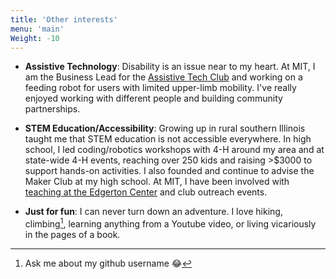 ```yaml
---
title: 'Other interests'
menu: 'main'
Weight: -10
---
```

- **Assistive Technology**: Disability is an issue near to my heart. At MIT, I am the Business Lead for the [Assistive Tech Club](http://assistivetech.mit.edu/) and working on a feeding robot for users with limited upper-limb mobility. I've really enjoyed working with different people and building community partnerships.

- **STEM Education/Accessibility**:  Growing up in rural southern Illinois taught me that STEM education is not accessible everywhere. In high school, I led coding/robotics workshops with 4-H around my area and at state-wide 4-H events, reaching over 250 kids and raising >$3000 to support hands-on activities. I also founded and continue to advise the Maker Club at my high school. At MIT, I have been involved with [teaching at the Edgerton Center](https://edgerton.mit.edu/k-12-education/classroom-visits) and club outreach events.

- **Just for fun**: I can never turn down an adventure. I love hiking, climbing[^1], learning anything from a Youtube video, or living vicariously in the pages of a book.

[^1]: Ask me about my github username :joy:
